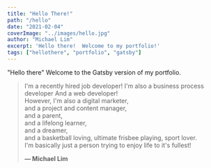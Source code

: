 ```yaml
---
title: "Hello There!"
path: "/hello"
date: "2021-02-04"
coverImage: "../images/hello.jpg"
author: "Michael Lim"
excerpt: 'Hello there!  Welcome to my portfolio!'
tags: ["hellothere", "portfolio", "gatsby"]
---
```


"Hello there" Welcome to the Gatsby version of my portfolio.

> I'm a recently hired job developer!
> I'm also a business process developer
> And a web developer!\
> However, I'm also a digital marketer,\
> and a project and content manager,\
> and a parent,\
> and a lifelong learner,\
> and a dreamer,\
> and a basketball loving, ultimate frisbee playing, sport lover.\
> I'm basically just a person trying to enjoy life to it's fullest!
>
> **— Michael Lim**

